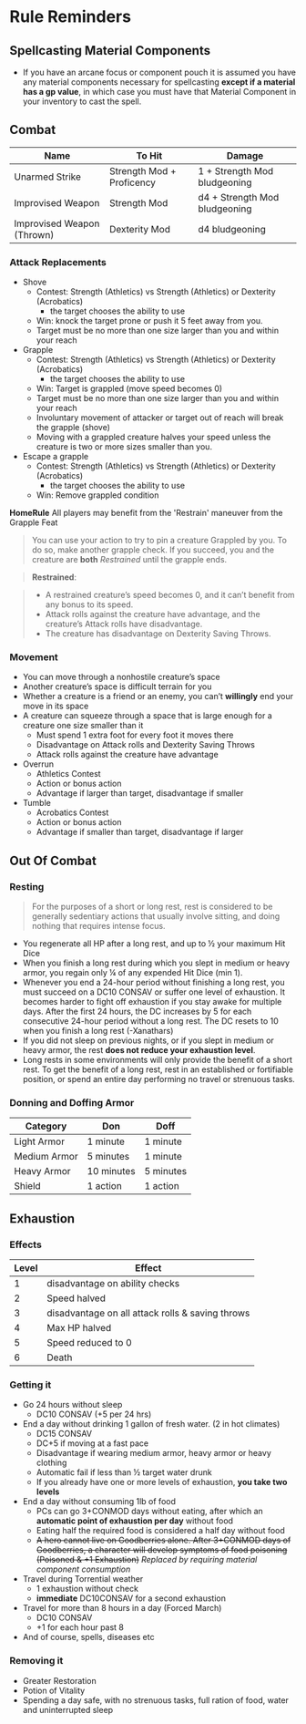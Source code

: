 # Rule Reminders

## Spellcasting Material Components

- If you have an arcane focus or component pouch it is assumed you have any material components necessary for spellcasting **except if a material has a gp value**, in which case you must have that Material Component in your inventory to cast the spell.

## Combat

| Name                       | To Hit                    | Damage                        |
| -------------------------- | ------------------------- | ----------------------------- |
| Unarmed Strike             | Strength Mod + Proficency | 1 + Strength Mod bludgeoning  |
| Improvised Weapon          | Strength Mod              | d4 + Strength Mod bludgeoning |
| Improvised Weapon (Thrown) | Dexterity Mod             | d4 bludgeoning                |

### Attack Replacements

- Shove
  - Contest: Strength (Athletics) vs Strength (Athletics) or Dexterity (Acrobatics)
    - the target chooses the ability to use
  - Win: knock the target prone or push it 5 feet away from you.
  - Target must be no more than one size larger than you and within your reach
- Grapple
  - Contest: Strength (Athletics) vs Strength (Athletics) or Dexterity (Acrobatics)
    - the target chooses the ability to use
  - Win: Target is grappled (move speed becomes 0)
  - Target must be no more than one size larger than you and within your reach
  - Involuntary movement of attacker or target out of reach will break the grapple (shove)
  - Moving with a grappled creature halves your speed unless the creature is two or more sizes smaller than you.
- Escape a grapple
  - Contest: Strength (Athletics) vs Strength (Athletics) or Dexterity (Acrobatics)
    - the target chooses the ability to use
  - Win: Remove grappled condition
  
**HomeRule** All players may benefit from the 'Restrain' maneuver from the Grapple Feat

> You can use your action to try to pin a creature Grappled by you. To do so, make another grapple check. If you succeed, you and the creature are **both** *Restrained* until the grapple ends.

> **Restrained**:

> * A restrained creature’s speed becomes 0, and it can’t benefit from any bonus to its speed.
> * Attack rolls against the creature have advantage, and the creature’s Attack rolls have disadvantage.
> * The creature has disadvantage on Dexterity Saving Throws.

### Movement

- You can move through a nonhostile creature’s space
- Another creature’s space is difficult terrain for you
- Whether a creature is a friend or an enemy, you can’t **willingly** end your move in its space
- A creature can squeeze through a space that is large enough for a creature one size smaller than it
  - Must spend 1 extra foot for every foot it moves there
  - Disadvantage on Attack rolls and Dexterity Saving Throws
  - Attack rolls against the creature have advantage
- Overrun
  - Athletics Contest
  - Action or bonus action
  - Advantage if larger than target, disadvantage if smaller
- Tumble
  - Acrobatics Contest
  - Action or bonus action
  - Advantage if smaller than target, disadvantage if larger

## Out Of Combat

### Resting

> For the purposes of a short or long rest, rest is considered to be generally sedentiary actions that usually involve sitting, and doing nothing that requires intense focus.

- You regenerate all HP after a long rest, and up to ½ your maximum Hit Dice
- When you finish a long rest during which you slept in medium or heavy armor, you regain only ¼ of any expended Hit Dice (min 1).
- Whenever you end a 24-hour period without finishing a long rest, you must succeed on a DC10 CONSAV or suffer one level of exhaustion. It becomes harder to fight off exhaustion if you stay awake for multiple days. After the first 24 hours, the DC increases by 5 for each consecutive 24-hour period without a long rest. The DC resets to 10 when you finish a long rest (-Xanathars)
- If you did not sleep on previous nights, or if you slept in medium or heavy armor, the rest **does not reduce your exhaustion level**.
- Long rests in some environments will only provide the benefit of a short rest. To get the benefit of a long rest, rest in an established or fortifiable position, or spend an entire day performing no travel or strenuous tasks.

### Donning and Doffing Armor

| Category     | Don        | Doff      |
| ------------ | ---------- | --------- |
| Light Armor  | 1 minute   | 1 minute  |
| Medium Armor | 5 minutes  | 1 minute  |
| Heavy Armor  | 10 minutes | 5 minutes |
| Shield       | 1 action   | 1 action  |

## Exhaustion

### Effects

| Level | Effect                                           |
| ----- | ------------------------------------------------ |
| 1     | disadvantage on ability checks                   |
| 2     | Speed halved                                     |
| 3     | disadvantage on all attack rolls & saving throws |
| 4     | Max HP halved                                    |
| 5     | Speed reduced to 0                               |
| 6     | Death                                            |

### Getting it

- Go 24 hours without sleep
  - DC10 CONSAV (+5 per 24 hrs)
- End a day without drinking 1 gallon of fresh water. (2 in hot climates)
  - DC15 CONSAV
  - DC+5 if moving at a fast pace
  - Disadvantage if wearing medium armor, heavy armor or heavy clothing
  - Automatic fail if less than ½ target water drunk
  - If you already have one or more levels of exhaustion, **you take two levels**
- End a day without consuming 1lb of food
  - PCs can go 3+CONMOD days without eating, after which an **automatic point of exhaustion per day** without food
  - Eating half the required food is considered a half day without food
  - ~~A hero cannot live on Goodberries alone. After 3+CONMOD days of Goodberries, a character will develop symptoms of food poisoning (Poisoned & +1 Exhaustion)~~ _Replaced by requiring material component consumption_ 
- Travel during Torrential weather
  - 1 exhaustion without check
  - **immediate** DC10CONSAV for a second exhaustion
- Travel for more than 8 hours in a day (Forced March)
  - DC10 CONSAV
  - +1 for each hour past 8
- And of course, spells, diseases etc

### Removing it

- Greater Restoration
- Potion of Vitality
- Spending a day safe, with no strenuous tasks, full ration of food, water and uninterrupted sleep